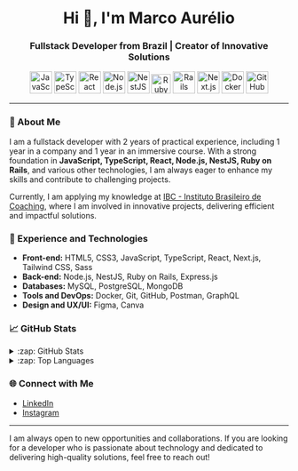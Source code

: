 <h1 align="center">Hi 👋, I'm Marco Aurélio</h1>
<h3 align="center">Fullstack Developer from Brazil | Creator of Innovative Solutions</h3>

<p align="center">
  <img src="https://cdn.jsdelivr.net/gh/devicons/devicon@latest/icons/javascript/javascript-original.svg" alt="JavaScript" width="40" height="40"/>
  <img src="https://cdn.jsdelivr.net/gh/devicons/devicon@latest/icons/typescript/typescript-original.svg" alt="TypeScript" width="40" height="40"/>
  <img src="https://cdn.jsdelivr.net/gh/devicons/devicon@latest/icons/react/react-original.svg" alt="React" width="40" height="40"/>
  <img src="https://cdn.jsdelivr.net/gh/devicons/devicon@latest/icons/nodejs/nodejs-original.svg" alt="Node.js" width="40" height="40"/>
  <img src="https://cdn.jsdelivr.net/gh/devicons/devicon@latest/icons/nestjs/nestjs-original.svg" alt="NestJS" width="40" height="40"/>
  <img src="https://cdn.jsdelivr.net/gh/devicons/devicon@latest/icons/ruby/ruby-original.svg" alt="Ruby" width="35" height="35"/>
  <img src="https://cdn.jsdelivr.net/gh/devicons/devicon@latest/icons/rails/rails-original-wordmark.svg" alt="Rails" width="40" height="40"/>
  <img src="https://cdn.jsdelivr.net/gh/devicons/devicon@latest/icons/nextjs/nextjs-original.svg" alt="Next.js" width="40" height="40"/>
  <img src="https://cdn.jsdelivr.net/gh/devicons/devicon@latest/icons/docker/docker-original.svg" alt="Docker" width="40" height="40"/>
  <img src="https://cdn.jsdelivr.net/gh/devicons/devicon@latest/icons/github/github-original.svg" alt="GitHub" width="40" height="40"/>
</p>

---

### 🔭 About Me

I am a fullstack developer with 2 years of practical experience, including 1 year in a company and 1 year in an immersive course. With a strong foundation in **JavaScript, TypeScript, React, Node.js, NestJS, Ruby on Rails**, and various other technologies, I am always eager to enhance my skills and contribute to challenging projects.

Currently, I am applying my knowledge at [IBC - Instituto Brasileiro de Coaching](https://github.com/IBCCOACHING-DEV), where I am involved in innovative projects, delivering efficient and impactful solutions.

### 💼 Experience and Technologies

- **Front-end:** HTML5, CSS3, JavaScript, TypeScript, React, Next.js, Tailwind CSS, Sass
- **Back-end:** Node.js, NestJS, Ruby on Rails, Express.js
- **Databases:** MySQL, PostgreSQL, MongoDB
- **Tools and DevOps:** Docker, Git, GitHub, Postman, GraphQL
- **Design and UX/UI:** Figma, Canva

### 📈 GitHub Stats

<details>
  <summary>:zap: GitHub Stats</summary>

  ![GitHub stats](https://github-readme-stats-ten-theta-77.vercel.app/api?username=marco-duart&show_icons=true&count_private=true&theme=tokyonight)
  <br />
</details>

<details>
  <summary>:zap: Top Languages</summary>

  ![Top Languages](https://github-readme-stats.vercel.app/api/top-langs/?username=marco-duart&layout=compact&theme=tokyonight)
  
</details>

### 🌐 Connect with Me

- [LinkedIn](https://linkedin.com/in/aurelio-duart)
- [Instagram](https://instagram.com/aurelio_duart)

---

I am always open to new opportunities and collaborations. If you are looking for a developer who is passionate about technology and dedicated to delivering high-quality solutions, feel free to reach out!

